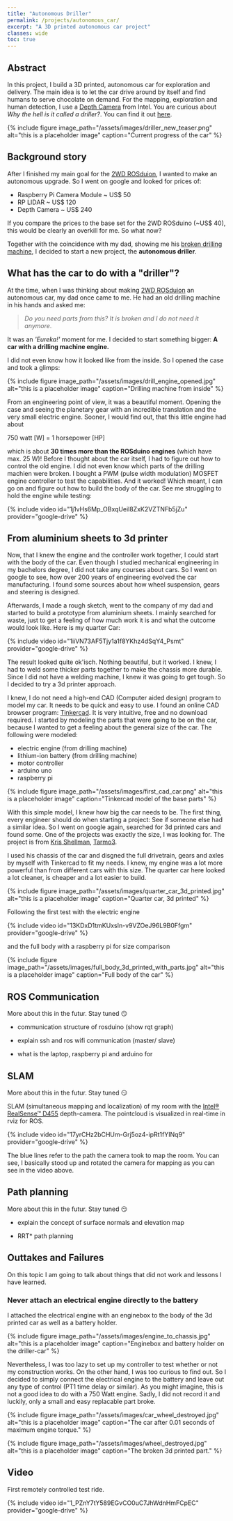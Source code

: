 ```yaml
---
title: "Autonomous Driller"
permalink: /projects/autonomous_car/
excerpt: "A 3D printed autonomous car project"
classes: wide
toc: true
---
```


## Abstract

In this project, I build a 3D printed, autonomous car for exploration and delivery. The main idea is to let the car drive around by itself and find humans to serve chocolate on demand. For the mapping, exploration and human detection, I use a [Depth Camera](https://www.intelrealsense.com/depth-camera-d455/) from Intel. You are curious about *Why the hell is it called a driller?*. You can find it out [here](#what-has-the-car-to-do-with-a-driller).

{% include figure image_path="/assets/images/driller_new_teaser.png" alt="this is a placeholder image" caption="Current progress of the car" %}

## Background story

After I finished my main goal for the [2WD ROSduion](https://www.fbjelonic.com/projects/2wdarduino/), I wanted to make an autonomous upgrade. So I went on google and looked for prices of:

- Raspberry Pi Camera Module ~ US$ 50
- RP LIDAR ~ US$ 120
- Depth Camera ~ US$ 240

If you compare the prices to the base set for the 2WD ROSduino (~US$ 40), this would be clearly an overkill for me. So what now?

Together with the coincidence with my dad, showing me his [broken drilling machine](#what-has-the-car-to-do-with-a-driller), I decided to start a new project, the **autonomous driller**.

## What has the car to do with a "driller"?

At the time, when I was thinking about making [2WD ROSduion](https://www.fbjelonic.com/projects/2wdarduino/) an autonomous car, my dad once came to me. He had an old drilling machine in his hands and asked me: 

> *Do you need parts from this? It is broken and I do not need it anymore*. 

It was an *'Eureka!'* moment for me. I decided to start something bigger: **A car with a drilling machine engine.**

I did not even know how it looked like from the inside. So I opened the case and took a glimps:

{% include figure image_path="/assets/images/drill_engine_opened.jpg" alt="this is a placeholder image" caption="Drilling machine from inside" %}

From an engineering point of view, it was a beautiful moment. Opening the case and seeing the planetary gear with an incredible translation and the very small electric engine. Sooner, I would find out, that this little engine had about 

750 watt [W] = 1 horsepower [HP]

which is about **30 times more than the ROSduino engines** (which have max. 25 W)!
Before I thought about the car itself, I had to figure out how to control the old engine. I did not even know which parts of the drilling machien were broken. I bought a PWM (pulse width modulation) MOSFET engine controller to test the capabilities. And it worked! Which meant, I can go on and figure out how to build the body of the car. See me struggling to hold the engine while testing:

{% include video id="1j1vHs6Mp_OBxqUeil8ZxK2VZTNFb5jZu" provider="google-drive" %}

## From aluminium sheets to 3d printer

Now, that I knew the engine and the controller work together, I could start with the body of the car. Even though I studied mechanical engineering in my bachelors degree, I did not take any courses about cars. So I went on google to see, how over 200 years of engineering evolved the car manufacturing. I found some sources about how wheel suspension, gears and steering is designed.

Afterwards, I made a rough sketch, went to the company of my dad and started to build a prototype from aluminium sheets. I mainly searched for waste, just to get a feeling of how much work it is and what the outcome would look like. Here is my quarter Car:

{% include video id="1iiVN73AF5Tjy1a1f8YKhz4dSqY4_Psmt" provider="google-drive" %}

The result looked quite ok'isch. Nothing beautiful, but it worked. I knew, I had to weld some thicker parts together to make the chassis more durable. Since I did not have a welding machine, I knew it was going to get tough. So I decided to try a 3d printer approach.

I knew, I do not need a high-end CAD (Computer aided design) program to model my car. It needs to be quick and easy to use. I found an online CAD browser program: [Tinkercad](https://www.tinkercad.com/). It is very intuitive, free and no download required. I started by modeling the parts that were going to be on the car, because I wanted to get a feeling about the general size of the car. The following were modeled:

* electric engine (from drilling machine)
* lithium-ion battery (from drilling machine)
* motor controller
* arduino uno
* raspberry pi

{% include figure image_path="/assets/images/first_cad_car.png" alt="this is a placeholder image" caption="Tinkercad model of the base parts" %}

With this simple model, I knew how big the car needs to be.
The first thing, every engineer should do when starting a project: See if someone else had a similar idea. So I went on google again, searched for 3d printed cars and found some. One of the projects was exactly the size, I was looking for. The project is from [Kris Shellman](https://www.instagram.com/engineeringns/), [Tarmo3](https://www.thingiverse.com/thing:3547058). 

I used his chassis of the car and disgned the full drivetrain, gears and axles by myself with Tinkercad to fit my needs. I knew, my engine was a lot more powerful than from different cars with this size. The quarter car here looked a lot cleaner, is cheaper and a lot easier to build.

{% include figure image_path="/assets/images/quarter_car_3d_printed.jpg" alt="this is a placeholder image" caption="Quarter car, 3d printed" %}

Following the first test with the electric engine

{% include video id="13KDxD1tmKUxsIn-v9VZOeJ96L9B0Ffgm" provider="google-drive" %}

and the full body with a raspberry pi for size comparison

{% include figure image_path="/assets/images/full_body_3d_printed_with_parts.jpg" alt="this is a placeholder image" caption="Full body of the car" %}

## ROS Communication

More about this in the futur. Stay tuned :smirk:

* communication structure of rosduino (show rqt graph)

* explain ssh and ros wifi communication (master/ slave)

* what is the laptop, raspberry pi and arduino for

## SLAM

More about this in the futur. Stay tuned :smirk:

SLAM (simultaneous mapping and localization) of my room with the [Intel&reg; RealSense&trade; D455](https://www.intelrealsense.com/depth-camera-d455/?_ga=2.86444184.1026476087.1608040152-307530119.1608040152) depth-camera. The pointcloud is visualized in real-time in rviz for ROS.

{% include video id="17yrCHz2bCHUm-Grj5oz4-ipRt1fYINq9" provider="google-drive" %}

The blue lines refer to the path the camera took to map the room. You can see, I basically stood up and rotated the camera for mapping as you can see in the video above.

## Path planning

More about this in the futur. Stay tuned :smirk:

* explain the concept of surface normals and elevation map

* RRT* path planning

## Outtakes and Failures

On this topic I am going to talk about things that did not work and lessons I have learned.

### Never attach an electrical engine directly to the battery

I attached the electrical engine with an enginebox to the body of the 3d printed car as well as a battery holder. 

{% include figure image_path="/assets/images/engine_to_chassis.jpg" alt="this is a placeholder image" caption="Enginebox and battery holder on the driller-car" %}

Nevertheless, I was too lazy to set up my controller to test whether or not my construction works. On the other hand, I was too curious to find out. So I decided to simply connect the electrical engine to the battery and leave out any type of control (PT1 time delay or similar). As you might imagine, this is not a good idea to do with a 750 Watt engine. Sadly, I did not record it and luckily, only a small and easy replacable part broke.

{% include figure image_path="/assets/images/car_wheel_destroyed.jpg" alt="this is a placeholder image" caption="The car after 0.01 seconds of maximum engine torque." %}

{% include figure image_path="/assets/images/wheel_destroyed.jpg" alt="this is a placeholder image" caption="The broken 3d printed part." %}

## Video

First remotely controlled test ride.

{% include video id="1_PZnY7tY589EGvCO0uC7JhWdnHmFCpEC" provider="google-drive" %}

